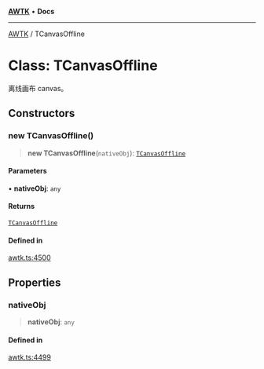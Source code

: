 [**AWTK**](../README.md) • **Docs**

***

[AWTK](../globals.md) / TCanvasOffline

# Class: TCanvasOffline

离线画布 canvas。

## Constructors

### new TCanvasOffline()

> **new TCanvasOffline**(`nativeObj`): [`TCanvasOffline`](TCanvasOffline.md)

#### Parameters

• **nativeObj**: `any`

#### Returns

[`TCanvasOffline`](TCanvasOffline.md)

#### Defined in

[awtk.ts:4500](https://github.com/zlgopen/awtk-binding/blob/a700388ad7cc060c10001c4cf776a40433e0a4e7/tools/code_gen/js/output/awtk.ts#L4500)

## Properties

### nativeObj

> **nativeObj**: `any`

#### Defined in

[awtk.ts:4499](https://github.com/zlgopen/awtk-binding/blob/a700388ad7cc060c10001c4cf776a40433e0a4e7/tools/code_gen/js/output/awtk.ts#L4499)

